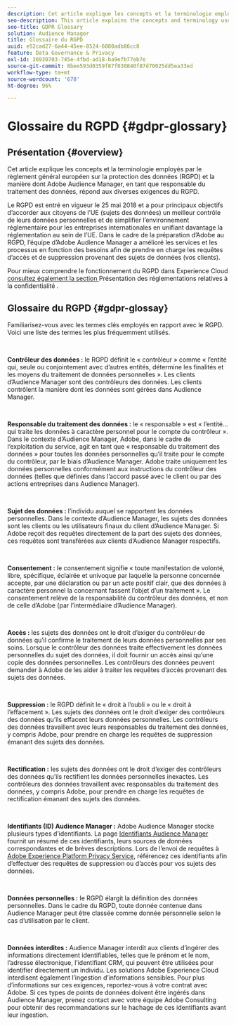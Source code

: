 ```yaml
---
description: Cet article explique les concepts et la terminologie employés par le règlement général européen sur la protection des données (RGPD) et la manière dont Adobe Audience Manager, en tant que responsable du traitement des données, répond aux diverses exigences du RGPD.
seo-description: This article explains the concepts and terminology used by the European General Data Protection Regulation (GDPR), and how Adobe Audience Manager, as a Data Processor, addresses various GDPR requirements.
seo-title: GDPR Glossary
solution: Audience Manager
title: Glossaire du RGPD
uuid: e52cad27-6a44-45ee-8524-6080adb86cc8
feature: Data Governance & Privacy
exl-id: 36930703-745e-4fbd-ad18-ba9efb77eb7e
source-git-commit: 8bee593d0359f87f030840f87d70025dd5ea33ed
workflow-type: tm+mt
source-wordcount: '678'
ht-degree: 96%

---
```


# Glossaire du RGPD {#gdpr-glossary}

## Présentation {#overview}

Cet article explique les concepts et la terminologie employés par le règlement général européen sur la protection des données (RGPD) et la manière dont Adobe Audience Manager, en tant que responsable du traitement des données, répond aux diverses exigences du RGPD.

Le RGPD est entré en vigueur le 25 mai 2018 et a pour principaux objectifs d’accorder aux citoyens de l’UE (sujets des données) un meilleur contrôle de leurs données personnelles et de simplifier l’environnement réglementaire pour les entreprises internationales en unifiant davantage la réglementation au sein de l’UE. Dans le cadre de la préparation d’Adobe au RGPD, l’équipe d’Adobe Audience Manager a amélioré les services et les processus en fonction des besoins afin de prendre en charge les requêtes d’accès et de suppression provenant des sujets de données (vos clients).

Pour mieux comprendre le fonctionnement du RGPD dans Experience Cloud[ consultez également la section ](https://experienceleague.adobe.com/docs/experience-platform/privacy/regulations/overview.html?lang=fr) Présentation des réglementations relatives à la confidentialité .

## Glossaire du RGPD {#gdpr-glossay}

Familiarisez-vous avec les termes clés employés en rapport avec le RGPD. Voici une liste des termes les plus fréquemment utilisés.

 

**Contrôleur des données :** le RGPD définit le « contrôleur » comme « l’entité qui, seule ou conjointement avec d’autres entités, détermine les finalités et les moyens du traitement de données personnelles ». Les clients d’Audience Manager sont des contrôleurs des données. Les clients contrôlent la manière dont les données sont gérées dans Audience Manager.

 

**Responsable du traitement des données :** le « responsable » est « l’entité… qui traite les données à caractère personnel pour le compte du contrôleur ». Dans le contexte d’Audience Manager, Adobe, dans le cadre de l’exploitation du service, agit en tant que « responsable du traitement des données » pour toutes les données personnelles qu’il traite pour le compte du contrôleur, par le biais d’Audience Manager. Adobe traite uniquement les données personnelles conformément aux instructions du contrôleur des données (telles que définies dans l’accord passé avec le client ou par des actions entreprises dans Audience Manager).

 

**Sujet des données :** l’individu auquel se rapportent les données personnelles. Dans le contexte d’Audience Manager, les sujets des données sont les clients ou les utilisateurs finaux du client d’Audience Manager. Si Adobe reçoit des requêtes directement de la part des sujets des données, ces requêtes sont transférées aux clients d’Audience Manager respectifs.

 

**Consentement :** le consentement signifie « toute manifestation de volonté, libre, spécifique, éclairée et univoque par laquelle la personne concernée accepte, par une déclaration ou par un acte positif clair, que des données à caractère personnel la concernant fassent l’objet d’un traitement ». Le consentement relève de la responsabilité du contrôleur des données, et non de celle d’Adobe (par l’intermédiaire d’Audience Manager).

 

**Accès :** les sujets des données ont le droit d’exiger du contrôleur de données qu’il confirme le traitement de leurs données personnelles par ses soins. Lorsque le contrôleur des données traite effectivement les données personnelles du sujet des données, il doit fournir un accès ainsi qu’une copie des données personnelles. Les contrôleurs des données peuvent demander à Adobe de les aider à traiter les requêtes d’accès provenant des sujets des données.

 

**Suppression :** le RGPD définit le « droit à l’oubli » ou le « droit à l’effacement ». Les sujets des données ont le droit d’exiger des contrôleurs des données qu’ils effacent leurs données personnelles. Les contrôleurs des données travaillent avec leurs responsables du traitement des données, y compris Adobe, pour prendre en charge les requêtes de suppression émanant des sujets des données.

 

**Rectification :** les sujets des données ont le droit d’exiger des contrôleurs des données qu’ils rectifient les données personnelles inexactes. Les contrôleurs des données travaillent avec responsables du traitement des données, y compris Adobe, pour prendre en charge les requêtes de rectification émanant des sujets des données.

 

**Identifiants (ID) Audience Manager :** Adobe Audience Manager stocke plusieurs types d’identifiants. La page [Identifiants Audience Manager](data-privacy-ids.md) fournit un résumé de ces identifiants, leurs sources de données correspondantes et de brèves descriptions. Lors de l’envoi de requêtes à [Adobe Experience Platform Privacy Service](https://experienceleague.adobe.com/docs/experience-platform/privacy/home.html?lang=fr), référencez ces identifiants afin d’effectuer des requêtes de suppression ou d’accès pour vos sujets des données.

 

**Données personnelles :** le RGPD élargit la définition des données personnelles. Dans le cadre du RGPD, toute donnée contenue dans Audience Manager peut être classée comme donnée personnelle selon le cas d’utilisation par le client.

 

**Données interdites :** Audience Manager interdit aux clients d’ingérer des informations directement identifiables, telles que le prénom et le nom, l’adresse électronique, l’identifiant CRM, qui peuvent être utilisées pour identifier directement un individu. Les solutions Adobe Experience Cloud interdisent également l’ingestion d’informations sensibles. Pour plus d’informations sur ces exigences, reportez-vous à votre contrat avec Adobe. Si ces types de points de données doivent être ingérés dans Audience Manager, prenez contact avec votre équipe Adobe Consulting pour obtenir des recommandations sur le hachage de ces identifiants avant leur ingestion.
